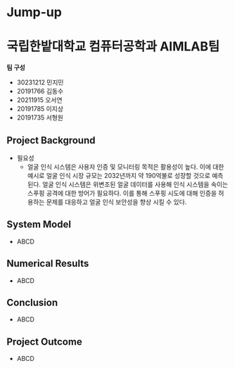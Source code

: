# Jump-up
# 국립한밭대학교 컴퓨터공학과 AIMLAB팀

**팀 구성**
- 30231212 민지민
- 20191766 김동수
- 20211915 오서연
- 20191785 이지상
- 20191735 서형원

## Project Background
- 필요성
  - 얼굴 인식 시스템은 사용자 인증 및 모니터링 목적은 활용성이 높다. 이에 대한 예시로 얼굴 인식 시장 규모는 2032년까지 약 190억불로 성장할 것으로 예측된다. 얼굴 인식 시스템은 위변조된 얼굴 데이터를 사용해 인식 시스템을 속이는 스푸핑 공격에 대한 방어가 필요하다. 이를 통해 스푸핑 시도에 대해 인증을 허용하는 문제를 대응하고 얼굴 인식 보안성을 향상 시킬 수 있다. 

## System Model
- ABCD

## Numerical Results
- ABCD

## Conclusion
- ABCD

## Project Outcome
- ABCD
